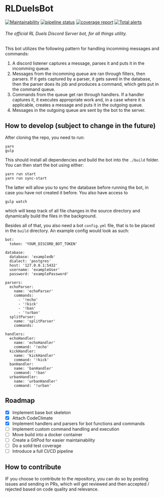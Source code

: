 # RLDuelsBot
[![Maintainability](https://api.codeclimate.com/v1/badges/67c0a3ae434c3fb8f0b7/maintainability)](https://codeclimate.com/github/Kamilczak020/RLDuelsBot/maintainability)
[![pipeline status](https://gitlab.com/Kamilczak020/rlduelsbot/badges/master/pipeline.svg)](https://gitlab.com/Kamilczak020/rlduelsbot/commits/master)
[![coverage report](https://gitlab.com/Kamilczak020/rlduelsbot/badges/master/coverage.svg)](https://gitlab.com/Kamilczak020/rlduelsbot/commits/master)
[![Total alerts](https://img.shields.io/lgtm/alerts/g/Kamilczak020/RLDuelsBot.svg?logo=lgtm&logoWidth=18)](https://lgtm.com/projects/g/Kamilczak020/RLDuelsBot/alerts/)

###### The official RL Duels Discord Server bot, for all things utility.

This bot utilizes the following pattern for handling incomming messages and commands:

1. A discord listener captures a message, parses it and puts it in the incomming queue.
2. Messages from the incomming queue are ran through filters, then parsers.
If it gets captured by a parser, it gets saved in the database, then the parser does its job and produces a command,
which gets put in the command queue.
3. Commands from the queue get ran through handlers. If a handler captures it, it executes appropriate work and,
in a case where it is applicable, creates a message and puts it in the outgoing queue.
4. Messages in the outgoing queue are sent by the bot to the server.


## How to develop (subject to change in the future)

After cloning the repo, you need to run:
```
yarn
gulp
```

This should install all dependencies and build the bot into the `./build` folder.
You can then start the bot using either:
```
yarn run start
yarn run sync-start
```
The latter will allow you to sync the database before running the bot, in case you have not created it before.
You also have access to 
```
gulp watch
```
which will keep track of all file changes in the source directory and dynamically build the files in the background.

Besides all of that, you also need a bot `config.yml` file, that is to be placed in the `build` directory.
An example config would look as such:
```
bot:
  token: 'YOUR_DISCORD_BOT_TOKEN'

database:
  database: 'exampledb'
  dialect: 'postgres'
  host: '127.0.0.1:5432'
  username: 'exampleUser'
  password: 'examplePassword'

parsers:
  echoParser:
    name: 'echoParser'
    commands:
      - '!echo'
      - '!kick'
      - '!ban'
      - '!urban'
  splitParser:
    name: 'splitParser'
    commands:

handlers:
  echoHandler:
    name: 'echoHandler'
    command: '!echo'
  kickHandler:
    name: 'kickHandler'
    command: '!kick'
  banHandler:
    name: 'banHandler'
    command: '!ban'
  urbanHandler:
    name: 'urbanHandler'
    command: '!urban'
```

## Roadmap
- [x] Implement base bot skeleton
- [x] Attach CodeClimate
- [x] Implement handlers and parsers for bot functions and commands
- [ ] Implement custom command handling and execution
- [ ] Move build into a docker container
- [ ] Create a GitPod for easier maintainability
- [ ] Do a solid test coverage
- [ ] Introduce a full CI/CD pipeline

## How to contribute
IF you choose to contribute to the repository, you can do so by posting issues and sending in PRs, 
which will get reviewed and then accepted / rejected based on code quality and relevance.
